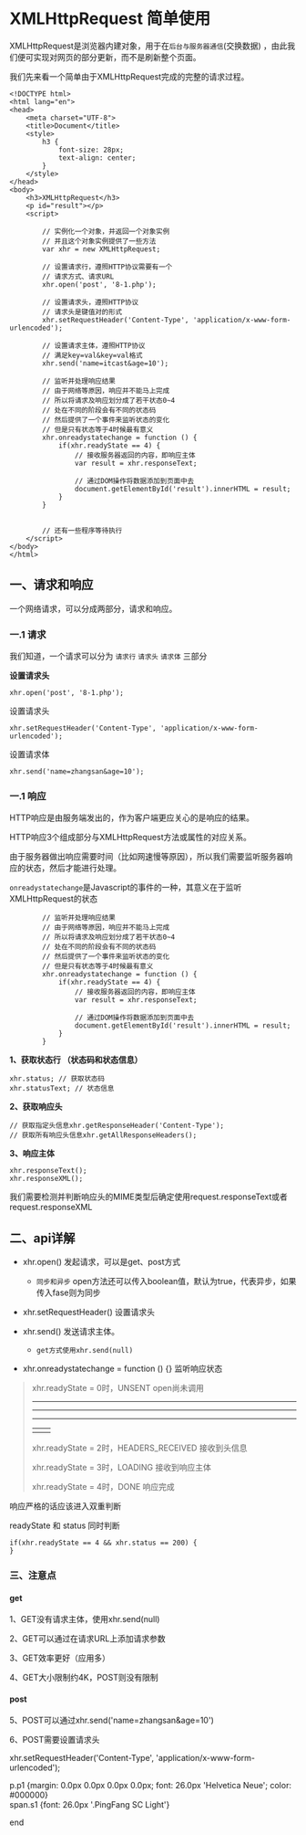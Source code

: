 # XMLHttpRequest 简单使用

XMLHttpRequest是浏览器内建对象，用于在`后台与服务器通信`\(交换数据\) ，由此我们便可实现对网页的部分更新，而不是刷新整个页面。

我们先来看一个简单由于XMLHttpRequest完成的完整的请求过程。

```
<!DOCTYPE html> 
<html lang="en"> 
<head> 
    <meta charset="UTF-8"> 
    <title>Document</title> 
    <style> 
        h3 { 
            font-size: 28px; 
            text-align: center; 
        } 
    </style> 
</head> 
<body> 
    <h3>XMLHttpRequest</h3> 
    <p id="result"></p> 
    <script> 

        // 实例化一个对象，并返回一个对象实例 
        // 并且这个对象实例提供了一些方法 
        var xhr = new XMLHttpRequest; 

        // 设置请求行，遵照HTTP协议需要有一个 
        // 请求方式、请求URL 
        xhr.open('post', '8-1.php'); 

        // 设置请求头，遵照HTTP协议 
        // 请求头是键值对的形式 
        xhr.setRequestHeader('Content-Type', 'application/x-www-form-urlencoded'); 

        // 设置请求主体，遵照HTTP协议 
        // 满足key=val&key=val格式 
        xhr.send('name=itcast&age=10'); 

        // 监听并处理响应结果 
        // 由于网络等原因，响应并不能马上完成 
        // 所以将请求及响应划分成了若干状态0~4 
        // 处在不同的阶段会有不同的状态码 
        // 然后提供了一个事件来监听状态的变化 
        // 但是只有状态等于4时候最有意义 
        xhr.onreadystatechange = function () { 
            if(xhr.readyState == 4) { 
                // 接收服务器返回的内容，即响应主体 
                var result = xhr.responseText; 

                // 通过DOM操作将数据添加到页面中去 
                document.getElementById('result').innerHTML = result; 
            } 
        } 


        // 还有一些程序等待执行 
    </script> 
</body> 
</html>
```

## 一、请求和响应

一个网络请求，可以分成两部分，请求和响应。

### 一.1 请求

我们知道，一个请求可以分为  `请求行` `请求头`  `请求体`  三部分

**设置请求头**

```
xhr.open('post', '8-1.php');
```

设置请求头

```
xhr.setRequestHeader('Content-Type', 'application/x-www-form-urlencoded');
```

设置请求体

```
xhr.send('name=zhangsan&age=10');
```

### 一.1 响应

HTTP响应是由服务端发出的，作为客户端更应关心的是响应的结果。

HTTP响应3个组成部分与XMLHttpRequest方法或属性的对应关系。

由于服务器做出响应需要时间（比如网速慢等原因），所以我们需要监听服务器响应的状态，然后才能进行处理。

`onreadystatechange`是Javascript的事件的一种，其意义在于监听XMLHttpRequest的状态

```
        // 监听并处理响应结果 
        // 由于网络等原因，响应并不能马上完成 
        // 所以将请求及响应划分成了若干状态0~4 
        // 处在不同的阶段会有不同的状态码 
        // 然后提供了一个事件来监听状态的变化 
        // 但是只有状态等于4时候最有意义 
        xhr.onreadystatechange = function () { 
            if(xhr.readyState == 4) { 
                // 接收服务器返回的内容，即响应主体 
                var result = xhr.responseText; 

                // 通过DOM操作将数据添加到页面中去 
                document.getElementById('result').innerHTML = result; 
            } 
        }
```

**1、获取状态行 （状态码和状态信息）**

```
xhr.status; // 获取状态码
xhr.statusText; // 状态信息
```

**2、获取响应头**

```
// 获取指定头信息xhr.getResponseHeader('Content-Type');
​// 获取所有响应头信息xhr.getAllResponseHeaders();
```

**3、响应主体**

```
xhr.responseText();
xhr.responseXML();
```

我们需要检测并判断响应头的MIME类型后确定使用request.responseText或者request.responseXML

## 二、api详解

* xhr.open\(\) 发起请求，可以是get、post方式

  * `同步和异步`   open方法还可以传入boolean值，默认为true，代表异步，如果传入fase则为同步

* xhr.setRequestHeader\(\) 设置请求头

* xhr.send\(\) 发送请求主体。

  * `get方式使用xhr.send(null)`

* xhr.onreadystatechange = function \(\) {} 监听响应状态

> xhr.readyState = 0时，UNSENT open尚未调用
>
> ---
>
> ---
>
> ---
>
> |  |  |
> | :--- | :--- |
> |  |  |
>
> xhr.readyState = 2时，HEADERS\_RECEIVED 接收到头信息
>
> xhr.readyState = 3时，LOADING 接收到响应主体
>
> xhr.readyState = 4时，DONE 响应完成

响应严格的话应该进入双重判断

readyState 和 status 同时判断

```
if(xhr.readyState == 4 && xhr.status == 200) {
}
```

### 三、注意点

#### get

1、GET没有请求主体，使用xhr.send\(null\)

2、GET可以通过在请求URL上添加请求参数

3、GET效率更好（应用多）

4、GET大小限制约4K，POST则没有限制

#### post

5、POST可以通过xhr.send\('name=zhangsan&age=10'\)

6、POST需要设置请求头

xhr.setRequestHeader\('Content-Type', 'application/x-www-form-urlencoded'\);

p.p1 {margin: 0.0px 0.0px 0.0px 0.0px; font: 26.0px 'Helvetica Neue'; color: \#000000}  
span.s1 {font: 26.0px '.PingFang SC Light'}

end

